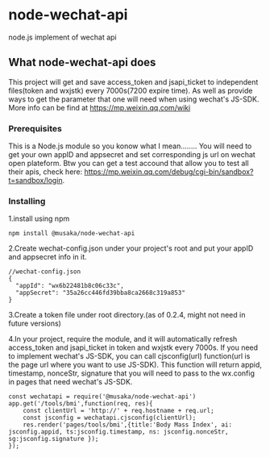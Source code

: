# node-wechat-api

node.js implement of wechat api

## What node-wechat-api does

This project will get and save access_token and jsapi_ticket to independent files(token and wxjstk) every 7000s(7200 expire time). As well as provide ways to get the parameter that one will need when using wechat's JS-SDK. More info can be find at https://mp.weixin.qq.com/wiki

### Prerequisites

This is a Node.js module so you konow what I mean........
You will need to get your own appID and appsecret and set corresponding js url on wechat open plateform. Btw you can get a test accound that allow you to test all their apis, check here: https://mp.weixin.qq.com/debug/cgi-bin/sandbox?t=sandbox/login.

### Installing

1.install using npm

```
npm install @musaka/node-wechat-api
```

2.Create wechat-config.json under your project's root and put your appID and appsecret info in it.

```
//wechat-config.json
{
  "appId": "wx6b22481b8c06c33c",
  "appSecret": "35a26cc446fd39bba8ca2668c319a853"
}
```

3.Create a token file under root directory.(as of 0.2.4, might not need in future versions)

4.In your project, require the module, and it will automatically refresh access_token and jsapi_ticket in token and wxjstk every 7000s. If you need to implement wechat's JS-SDK, you can call cjsconfig(url) function(url is the page url where you want to use JS-SDK). This function will return appid, timestamp, nonceStr, signature that you will need to pass to the wx.config in pages that need wechat's JS-SDK.
```
const wechatapi = require('@musaka/node-wechat-api')
app.get('/tools/bmi',function(req, res){
	const clientUrl = 'http://' + req.hostname + req.url;
	const jsconfig = wechatapi.cjsconfig(clientUrl);
	res.render('pages/tools/bmi',{title:'Body Mass Index', ai: jsconfig.appid, ts:jsconfig.timestamp, ns: jsconfig.nonceStr, sg:jsconfig.signature });
});
```
